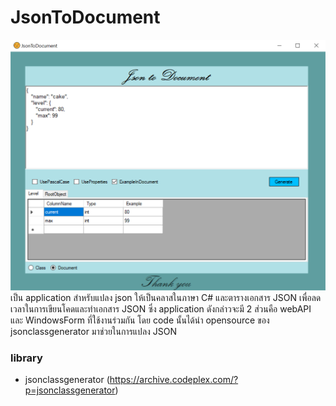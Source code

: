 # JsonToDocument
![alt text](https://github.com/CakeNuthep/JsonToDocument/blob/master/Application/WindowsForm/JsonToDocumentWindowsForm/JsonToDocumentWindowsForm/img/Application.PNG)
เป็น application สำหรับแปลง json ให้เป็นคลาสในภาษา C# และตารางเอกสาร JSON เพื่อลดเวลาในการเขียนโคดและทำเอกสาร JSON ซึ่ง application ดังกล่าวจะมี 2 ส่วนคือ webAPI และ WindowsForm ที่ใช้งานร่วมกัน โดย code นั้นได้นำ opensource ของ jsonclassgenerator มาช่วยในการแปลง JSON 
### library
 - jsonclassgenerator (https://archive.codeplex.com/?p=jsonclassgenerator)

